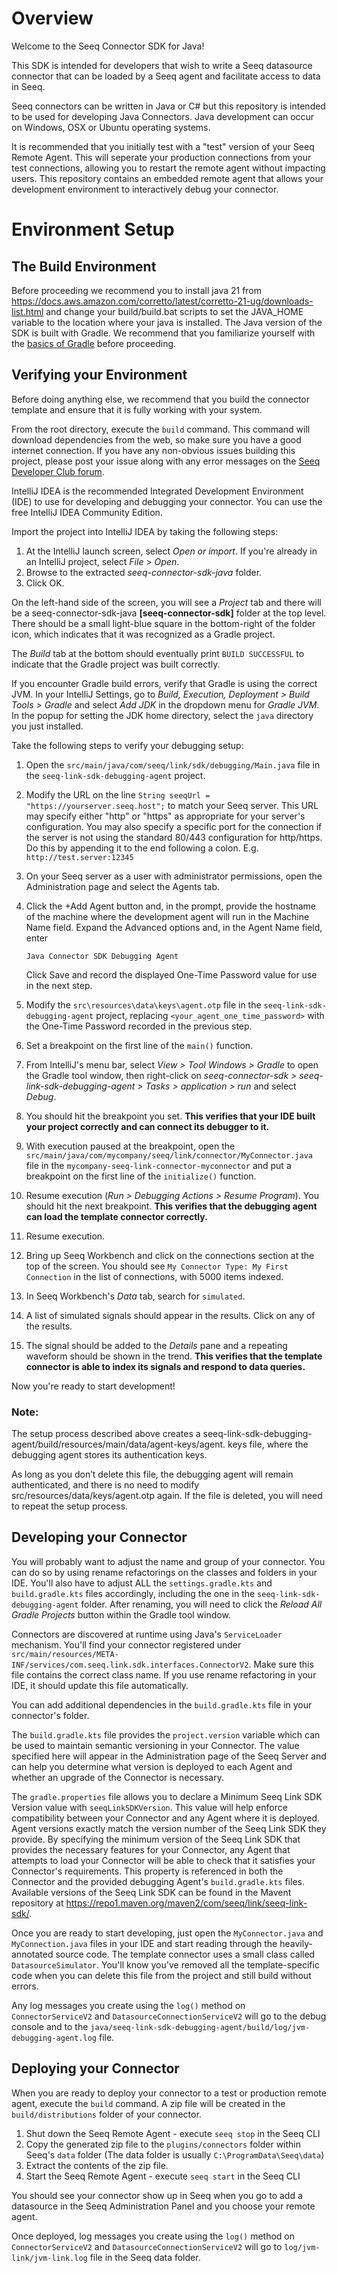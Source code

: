 # Overview

Welcome to the Seeq Connector SDK for Java!

This SDK is intended for developers that wish to write a Seeq datasource connector that can be loaded by a Seeq agent
and facilitate access to data in Seeq.

Seeq connectors can be written in Java or C# but this repository is intended to be used for developing Java 
Connectors. Java development can occur on Windows, OSX or Ubuntu operating systems.

It is recommended that you initially test with a "test" version of your Seeq Remote Agent. This will seperate your production connections from your test connections, allowing you to restart the remote agent without impacting users. This repository contains an embedded remote agent that allows your development environment to interactively debug your connector. 

# Environment Setup

## The Build Environment

Before proceeding we recommend you to install java 21 from 
https://docs.aws.amazon.com/corretto/latest/corretto-21-ug/downloads-list.html and change your build/build.bat 
scripts to set the JAVA_HOME variable to the location where your java is installed. 
The Java version of the SDK is built with Gradle. We recommend that you
familiarize yourself with the [basics of Gradle](https://docs.gradle.org/current/userguide/tutorial_using_tasks.html) before proceeding.

## Verifying your Environment

Before doing anything else, we recommend that you build the connector template and ensure that it is fully working with
your system.

From the root directory, execute the `build` command. This command will download dependencies from the web, so make
sure you have a good internet connection. If you have any non-obvious issues building this project, please post your
issue along with any error messages on the [Seeq Developer Club forum](https://www.seeq.org/forum/25-seeq-developer-club/). 

IntelliJ IDEA is the recommended Integrated Development Environment (IDE) to use for developing and debugging your
connector. You can use the free IntelliJ IDEA Community Edition.

Import the project into IntelliJ IDEA by taking the following steps:

1. At the IntelliJ launch screen, select *Open or import*. If you're already in an IntelliJ project, select *File* > 
   *Open*.
2. Browse to the extracted *seeq-connector-sdk-java* folder.
3. Click OK.

On the left-hand side of the screen, you will see a *Project* tab and there will be a seeq-connector-sdk-java 
**[seeq-connector-sdk]** folder at the top level. There should be a small light-blue square in the bottom-right of the 
folder icon, which indicates that it was recognized as a Gradle project.

The *Build* tab at the bottom should eventually print `BUILD SUCCESSFUL` to indicate that the Gradle project was built
correctly.

If you encounter Gradle build errors, verify that Gradle is using the correct JVM. In your IntelliJ Settings, go to
*Build, Execution, Deployment > Build Tools > Gradle* and select *Add JDK* in the dropdown menu for *Gradle JVM*. In the
popup for setting the JDK home directory, select the `java` directory you just installed.

Take the following steps to verify your debugging setup:

1. Open the `src/main/java/com/seeq/link/sdk/debugging/Main.java` file in the `seeq-link-sdk-debugging-agent` project.
1. Modify the URL on the line `String seeqUrl = "https://yourserver.seeq.host";` to match your Seeq server. This URL 
   may specify either "http" or "https" as appropriate for your server's configuration. You may also specify a specific 
   port for the connection if the server is not using the standard 80/443 configuration for http/https. Do this by 
   appending it to the end following a colon. E.g. `http://test.server:12345`
1. On your Seeq server as a user with administrator permissions, open the Administration page and select the Agents tab. 
1. Click the +Add Agent button and, in the prompt, provide the hostname of the machine where the development agent will 
   run in the Machine Name field. Expand the Advanced options and, in the Agent Name field, enter 

   `Java Connector SDK Debugging Agent`

   Click Save and record the displayed One-Time Password value for use in the next step.
1. Modify the `src\resources\data\keys\agent.otp` file in the `seeq-link-sdk-debugging-agent` project, replacing 
   `<your_agent_one_time_password>` with the One-Time Password recorded in the previous step. 
1. Set a breakpoint on the first line of the `main()` function.
1. From IntelliJ's menu bar, select *View > Tool Windows > Gradle* to open the Gradle tool window, then right-click on
   *seeq-connector-sdk > seeq-link-sdk-debugging-agent > Tasks > application > run* and select *Debug*.
1. You should hit the breakpoint you set. **This verifies that your IDE built your project correctly and can connect its
   debugger to it.**
1. With execution paused at the breakpoint, open the `src/main/java/com/mycompany/seeq/link/connector/MyConnector.java` 
   file in the `mycompany-seeq-link-connector-myconnector` and put a breakpoint on the first line of the `initialize()` 
   function.
1. Resume execution (*Run > Debugging Actions > Resume Program*). You should hit the next breakpoint. **This verifies
   that the debugging agent can load the template connector correctly.**
1. Resume execution.
1. Bring up Seeq Workbench and click on the connections section at the top of the screen. You should
   see `My Connector Type: My First Connection` in the list of connections, with 5000 items indexed.
1. In Seeq Workbench's *Data* tab, search for `simulated`.
1. A list of simulated signals should appear in the results. Click on any of the results.
1. The signal should be added to the *Details* pane and a repeating waveform should be shown in the trend. **This
    verifies that the template connector is able to index its signals and respond to data queries.**

Now you're ready to start development!

### Note: ###
The setup process described above creates a seeq-link-sdk-debugging-agent/build/resources/main/data/agent-keys/agent.
keys file, where the debugging agent stores its authentication keys.

As long as you don’t delete this file, the debugging agent will remain authenticated, and there is no need to modify 
src/resources/data/keys/agent.otp again. If the file is deleted, you will need to repeat the setup process.

## Developing your Connector

You will probably want to adjust the name and group of your connector. You can do so by using rename refactorings on the
classes and folders in your IDE. You'll also have to adjust ALL the `settings.gradle.kts` and `build.gradle.kts`
files accordingly, including the one in the `seeq-link-sdk-debugging-agent` folder. After renaming, you will need to
click the *Reload All Gradle Projects* button within the Gradle tool window.

Connectors are discovered at runtime using Java's `ServiceLoader` mechanism. You'll find your connector registered under
`src/main/resources/META-INF/services/com.seeq.link.sdk.interfaces.ConnectorV2`. Make sure this file contains the
correct class name. If you use rename refactoring in your IDE, it should update this file automatically.

You can add additional dependencies in the `build.gradle.kts` file in your connector's folder.

The `build.gradle.kts` file provides the `project.version` variable which can be used to maintain semantic versioning in 
your Connector. The value specified here will appear in the Administration page of the Seeq Server and can help you 
determine what version is deployed to each Agent and whether an upgrade of the Connector is necessary. 

The `gradle.properties` file allows you to declare a Minimum Seeq Link SDK Version value with `seeqLinkSDKVersion`.
This value will help enforce compatibility between your Connector and any Agent where it is deployed. Agent versions 
exactly match the version number of the Seeq Link SDK they provide. By specifying the minimum version of the Seeq 
Link SDK that provides the necessary features for your Connector, any Agent that attempts to load your Connector will 
be able to check that it satisfies your Connector's requirements. This property is referenced in both the Connector and 
the provided debugging Agent's `build.gradle.kts` files. Available versions of the Seeq Link SDK can be found in the 
Mavent repository at https://repo1.maven.org/maven2/com/seeq/link/seeq-link-sdk/. 

Once you are ready to start developing, just open the `MyConnector.java` and `MyConnection.java` files in your IDE and
start reading through the heavily-annotated source code. The template connector uses a small class called
`DatasourceSimulator`. You'll know you've removed all the template-specific code when you can delete this file from
the project and still build without errors.

Any log messages you create using the `log()` method on `ConnectorServiceV2` and `DatasourceConnectionServiceV2` will go
to the debug console and to the `java/seeq-link-sdk-debugging-agent/build/log/jvm-debugging-agent.log` file.

## Deploying your Connector

When you are ready to deploy your connector to a test or production remote agent, execute the `build` command. A zip file will be
created in the `build/distributions` folder of your connector.

1. Shut down the Seeq Remote Agent - execute `seeq stop` in the Seeq CLI
1. Copy the generated zip file to the `plugins/connectors` folder within Seeq's `data` folder (The data folder 
   is usually `C:\ProgramData\Seeq\data`)
1. Extract the contents of the zip file.
1. Start the Seeq Remote Agent - execute `seeq start` in the Seeq CLI

You should see your connector show up in Seeq when you go to add a datasource in the Seeq Administration Panel and you choose
your remote agent.

Once deployed, log messages you create using the `log()` method on `ConnectorServiceV2`
and `DatasourceConnectionServiceV2` will go to `log/jvm-link/jvm-link.log` file in the Seeq data folder.
